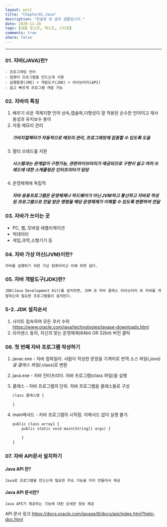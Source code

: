 ```yaml
---
layout: post
title: "Chapter01.Java"
description: "한글로 된 글의 샘플입니다."
date: 2020-11-28
tags: [샘플 포스트, 테스트, 스타일]
comments: true
share: false
---
```


---

### 01. 자바(JAVA)란?


    - 프로그래밍 언어
    - 컴퓨터 프로그램을 만드는데 사용
    - 실행환경(JRE) + 개발도구(JDK) + 라이브러리(API)
    - 쉽고 빠르게 프로그램 개발 가능




### 02. 자바의 특징


   1. 배우기 쉬운 객체지향 언어
     상속,캡슐화,다형성이 잘 적용된 순수한 언어이고 재사용성과 유지보수 용이
  2. 자동 메모리 관리
     ##### 가비지컬렉터가 자동적으로 메모리 관리, 프로그래밍에 집중할 수 있도록 도움 
  3. 멀티 쓰레드를 지원
     ##### 시스템과는 관계없이 구현가능, 관련라이브러리가 제공되므로 구현이 쉽고 여러 쓰레드에 대한 스케줄링은 인터프리터가 담당
  4. 운영체제에 독립적
      ##### 자바 응용프로그램은 운영체제나 하드웨어가 아닌 JVM하고 통신하고 자바로 작성된 프로그램으로 전달 받은 명령을 해당 운영체제가 이해할 수 있도록 변환하여 전달


 ### 03. 자바가 쓰이는 곳
  -  PC, 웹, 모바일 애플리케이션
  -  빅데이터
  -  게임,과학,소형기기 등


### 04. 자바 가상 머신(JVM)이란?
    자바를 실행하기 위한 가상 컴퓨터라고 이해 하면 쉽다.


### 05. 자바 개발도구(JDK)란?
    JDK(Java Development Kit)를 설치하면, JVM 과 자바 클래스 라이브러리 외 자바를 개발하는데 필요한 프로그램들이 설치된다. 


### 5-2. JDK 설치순서
 1. 사이트 접속하여 모든 쿠키 수락
 https://www.oracle.com/java/technologies/javase-downloads.html
 2. 라이센스 동의, 자신의 맞는 운영체제(64bit OR 32bit) 버전 클릭


### 06. 첫 번째 자바 프로그램 작성하기
1. javac.exe - 자바 컴파일러. 사람이 작성한 문장을 기계어로 번역 소스 파일(*.java) 을 클래스 파일(*.class)로 변환
2. java.exe - 자바 인터프리터. 자바 프로그램(class 파일)을  실행
3. 클래스 - 자바 프로그램의 단위. 자바 프로그램을 클래스들로 구성
    
    ```css
    class 클래스명 {

    }
    ```
4. main메서드 - 자바 프로그램의 시작점. 이메서드 없이 실행 불가.
    ```css
    public class array1 {
        public static void main(String[] args) {
        
        }
    }
     ```



### 07. 자바 API문서 설치하기
 #### Java API 란?
    Java로 프로그램을 만드는데 필요한 주요 기능을 미리 만들어서 제공
 #### Java API 문서란?  
    Java API가 제공하는 기능에 대한 상세한 정보 제공

API 문서 링크
   https://docs.oracle.com/javase/8/docs/api/index.html?help-doc.html
 

